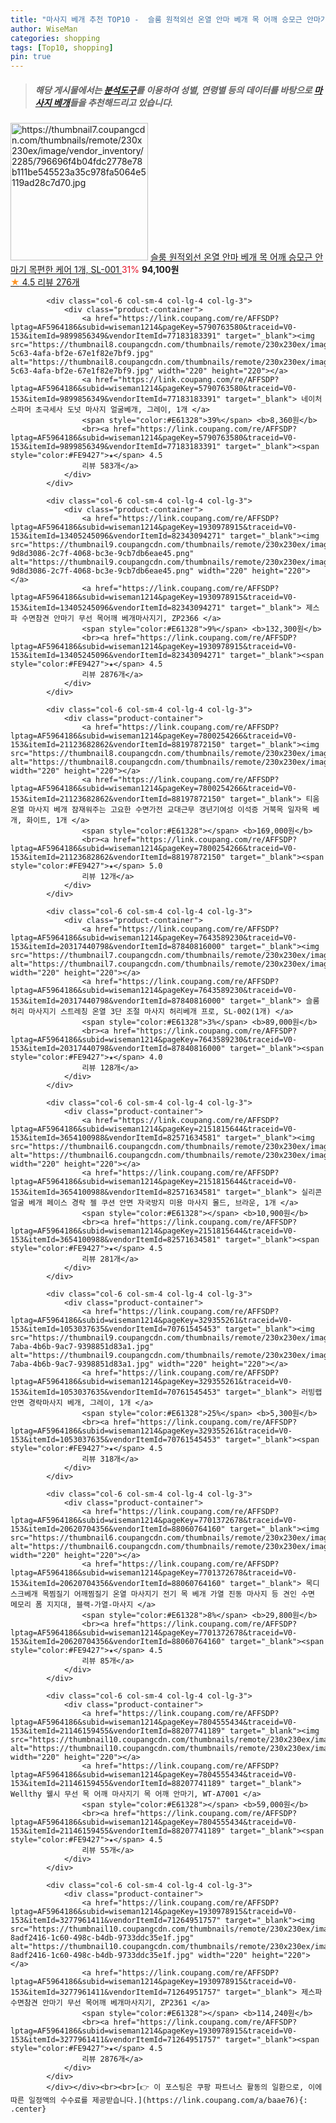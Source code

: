 ```yaml
---
title: "마사지 베개 추천 TOP10 -  슬룸 원적외선 온열 안마 베개 목 어깨 승모근 안마기 목편한 케어 1개, SL-001 "
author: WiseMan
categories: shopping
tags: [Top10, shopping]
pin: true
---
```


> ##### 해당 게시물에서는 [**분석도구**](https://itemscout.io/)를 이용하여 **성별**, **연령별** 등의 데이터를 바탕으로 [**마사지 베개**](https://link.coupang.com/a/baae76)들을 추천해드리고 있습니다.
<div class="container"><div class="row">
            <div class="col-6 col-sm-4 col-lg-4 col-lg-3">
                <div class="product-container">
                    <a href="https://link.coupang.com/re/AFFSDP?lptag=AF5964186&subid=wiseman1214&pageKey=7706495554&traceid=V0-153&itemId=20057020365&vendorItemId=87840783458" target="_blank"><img src="https://thumbnail7.coupangcdn.com/thumbnails/remote/230x230ex/image/vendor_inventory/2285/796696f4b04fdc2778e78b111be545523a35c978fa5064e5119ad28c7d70.jpg" alt="https://thumbnail7.coupangcdn.com/thumbnails/remote/230x230ex/image/vendor_inventory/2285/796696f4b04fdc2778e78b111be545523a35c978fa5064e5119ad28c7d70.jpg" width="220" height="220"></a>
                    <a href="https://link.coupang.com/re/AFFSDP?lptag=AF5964186&subid=wiseman1214&pageKey=7706495554&traceid=V0-153&itemId=20057020365&vendorItemId=87840783458" target="_blank"> 슬룸 원적외선 온열 안마 베개 목 어깨 승모근 안마기 목편한 케어 1개, SL-001 </a>
                    <span style="color:#E61328">31%</span> <b>94,100원</b>
                    <br><a href="https://link.coupang.com/re/AFFSDP?lptag=AF5964186&subid=wiseman1214&pageKey=7706495554&traceid=V0-153&itemId=20057020365&vendorItemId=87840783458" target="_blank"><span style="color:#FE9427">★</span> 4.5
                    리뷰 276개</a>
                </div>
            </div>
            
            <div class="col-6 col-sm-4 col-lg-4 col-lg-3">
                <div class="product-container">
                    <a href="https://link.coupang.com/re/AFFSDP?lptag=AF5964186&subid=wiseman1214&pageKey=5790763580&traceid=V0-153&itemId=9899856349&vendorItemId=77183183391" target="_blank"><img src="https://thumbnail8.coupangcdn.com/thumbnails/remote/230x230ex/image/retail/images/2021/07/05/17/6/e1a13d60-5c63-4afa-bf2e-67e1f82e7bf9.jpg" alt="https://thumbnail8.coupangcdn.com/thumbnails/remote/230x230ex/image/retail/images/2021/07/05/17/6/e1a13d60-5c63-4afa-bf2e-67e1f82e7bf9.jpg" width="220" height="220"></a>
                    <a href="https://link.coupang.com/re/AFFSDP?lptag=AF5964186&subid=wiseman1214&pageKey=5790763580&traceid=V0-153&itemId=9899856349&vendorItemId=77183183391" target="_blank"> 네이처스파머 초극세사 도넛 마사지 얼굴베개, 그레이, 1개 </a>
                    <span style="color:#E61328">39%</span> <b>8,360원</b>
                    <br><a href="https://link.coupang.com/re/AFFSDP?lptag=AF5964186&subid=wiseman1214&pageKey=5790763580&traceid=V0-153&itemId=9899856349&vendorItemId=77183183391" target="_blank"><span style="color:#FE9427">★</span> 4.5
                    리뷰 583개</a>
                </div>
            </div>
            
            <div class="col-6 col-sm-4 col-lg-4 col-lg-3">
                <div class="product-container">
                    <a href="https://link.coupang.com/re/AFFSDP?lptag=AF5964186&subid=wiseman1214&pageKey=1930978915&traceid=V0-153&itemId=13405245096&vendorItemId=82343094271" target="_blank"><img src="https://thumbnail9.coupangcdn.com/thumbnails/remote/230x230ex/image/retail/images/39415805053143-9d8d3086-2c7f-4068-bc3e-9cb7db6eae45.png" alt="https://thumbnail9.coupangcdn.com/thumbnails/remote/230x230ex/image/retail/images/39415805053143-9d8d3086-2c7f-4068-bc3e-9cb7db6eae45.png" width="220" height="220"></a>
                    <a href="https://link.coupang.com/re/AFFSDP?lptag=AF5964186&subid=wiseman1214&pageKey=1930978915&traceid=V0-153&itemId=13405245096&vendorItemId=82343094271" target="_blank"> 제스파 수면참견 안마기 무선 목어깨 베개마사지기, ZP2366 </a>
                    <span style="color:#E61328">9%</span> <b>132,300원</b>
                    <br><a href="https://link.coupang.com/re/AFFSDP?lptag=AF5964186&subid=wiseman1214&pageKey=1930978915&traceid=V0-153&itemId=13405245096&vendorItemId=82343094271" target="_blank"><span style="color:#FE9427">★</span> 4.5
                    리뷰 2876개</a>
                </div>
            </div>
            
            <div class="col-6 col-sm-4 col-lg-4 col-lg-3">
                <div class="product-container">
                    <a href="https://link.coupang.com/re/AFFSDP?lptag=AF5964186&subid=wiseman1214&pageKey=7800254266&traceid=V0-153&itemId=21123682862&vendorItemId=88197872150" target="_blank"><img src="https://thumbnail8.coupangcdn.com/thumbnails/remote/230x230ex/image/vendor_inventory/ac27/586203ab5d9e73c0e5baae3583096b96f7a290e119c7f3c6c38d9e96b3b7.jpg" alt="https://thumbnail8.coupangcdn.com/thumbnails/remote/230x230ex/image/vendor_inventory/ac27/586203ab5d9e73c0e5baae3583096b96f7a290e119c7f3c6c38d9e96b3b7.jpg" width="220" height="220"></a>
                    <a href="https://link.coupang.com/re/AFFSDP?lptag=AF5964186&subid=wiseman1214&pageKey=7800254266&traceid=V0-153&itemId=21123682862&vendorItemId=88197872150" target="_blank"> 티움 온열 마사지 베개 잠재워주는 고요한 수면가전 교대근무 갱년기여성 이석증 거북목 일자목 베개, 화이트, 1개 </a>
                    <span style="color:#E61328"></span> <b>169,000원</b>
                    <br><a href="https://link.coupang.com/re/AFFSDP?lptag=AF5964186&subid=wiseman1214&pageKey=7800254266&traceid=V0-153&itemId=21123682862&vendorItemId=88197872150" target="_blank"><span style="color:#FE9427">★</span> 5.0
                    리뷰 12개</a>
                </div>
            </div>
            
            <div class="col-6 col-sm-4 col-lg-4 col-lg-3">
                <div class="product-container">
                    <a href="https://link.coupang.com/re/AFFSDP?lptag=AF5964186&subid=wiseman1214&pageKey=7643589230&traceid=V0-153&itemId=20317440798&vendorItemId=87840816000" target="_blank"><img src="https://thumbnail7.coupangcdn.com/thumbnails/remote/230x230ex/image/vendor_inventory/b81e/18ae1ea17363f241d4f196099da6f9c8719ee9e8dadff6d637985cb6a3d1.jpg" alt="https://thumbnail7.coupangcdn.com/thumbnails/remote/230x230ex/image/vendor_inventory/b81e/18ae1ea17363f241d4f196099da6f9c8719ee9e8dadff6d637985cb6a3d1.jpg" width="220" height="220"></a>
                    <a href="https://link.coupang.com/re/AFFSDP?lptag=AF5964186&subid=wiseman1214&pageKey=7643589230&traceid=V0-153&itemId=20317440798&vendorItemId=87840816000" target="_blank"> 슬룸 허리 마사지기 스트레칭 온열 3단 조절 마사지 허리베개 프로, SL-002(1개) </a>
                    <span style="color:#E61328">3%</span> <b>89,000원</b>
                    <br><a href="https://link.coupang.com/re/AFFSDP?lptag=AF5964186&subid=wiseman1214&pageKey=7643589230&traceid=V0-153&itemId=20317440798&vendorItemId=87840816000" target="_blank"><span style="color:#FE9427">★</span> 4.0
                    리뷰 128개</a>
                </div>
            </div>
            
            <div class="col-6 col-sm-4 col-lg-4 col-lg-3">
                <div class="product-container">
                    <a href="https://link.coupang.com/re/AFFSDP?lptag=AF5964186&subid=wiseman1214&pageKey=2151815644&traceid=V0-153&itemId=3654100988&vendorItemId=82571634581" target="_blank"><img src="https://thumbnail6.coupangcdn.com/thumbnails/remote/230x230ex/image/vendor_inventory/5f51/11c2ccb0da4393f74e5222269dea29579cf1705ac76843957b58126be45d.jpg" alt="https://thumbnail6.coupangcdn.com/thumbnails/remote/230x230ex/image/vendor_inventory/5f51/11c2ccb0da4393f74e5222269dea29579cf1705ac76843957b58126be45d.jpg" width="220" height="220"></a>
                    <a href="https://link.coupang.com/re/AFFSDP?lptag=AF5964186&subid=wiseman1214&pageKey=2151815644&traceid=V0-153&itemId=3654100988&vendorItemId=82571634581" target="_blank"> 실리콘 얼굴 베개 페이스 경락 젤 쿠션 안면 자국방지 미용 마사지 몰드, 브라운, 1개 </a>
                    <span style="color:#E61328"></span> <b>10,900원</b>
                    <br><a href="https://link.coupang.com/re/AFFSDP?lptag=AF5964186&subid=wiseman1214&pageKey=2151815644&traceid=V0-153&itemId=3654100988&vendorItemId=82571634581" target="_blank"><span style="color:#FE9427">★</span> 4.5
                    리뷰 281개</a>
                </div>
            </div>
            
            <div class="col-6 col-sm-4 col-lg-4 col-lg-3">
                <div class="product-container">
                    <a href="https://link.coupang.com/re/AFFSDP?lptag=AF5964186&subid=wiseman1214&pageKey=329355261&traceid=V0-153&itemId=1053037635&vendorItemId=70761545453" target="_blank"><img src="https://thumbnail9.coupangcdn.com/thumbnails/remote/230x230ex/image/retail/images/2020/05/25/16/7/71726641-7aba-4b6b-9ac7-9398851d83a1.jpg" alt="https://thumbnail9.coupangcdn.com/thumbnails/remote/230x230ex/image/retail/images/2020/05/25/16/7/71726641-7aba-4b6b-9ac7-9398851d83a1.jpg" width="220" height="220"></a>
                    <a href="https://link.coupang.com/re/AFFSDP?lptag=AF5964186&subid=wiseman1214&pageKey=329355261&traceid=V0-153&itemId=1053037635&vendorItemId=70761545453" target="_blank"> 러빙랩 안면 경락마사지 베개, 그레이, 1개 </a>
                    <span style="color:#E61328">25%</span> <b>5,300원</b>
                    <br><a href="https://link.coupang.com/re/AFFSDP?lptag=AF5964186&subid=wiseman1214&pageKey=329355261&traceid=V0-153&itemId=1053037635&vendorItemId=70761545453" target="_blank"><span style="color:#FE9427">★</span> 4.5
                    리뷰 318개</a>
                </div>
            </div>
            
            <div class="col-6 col-sm-4 col-lg-4 col-lg-3">
                <div class="product-container">
                    <a href="https://link.coupang.com/re/AFFSDP?lptag=AF5964186&subid=wiseman1214&pageKey=7701372678&traceid=V0-153&itemId=20620704356&vendorItemId=88060764160" target="_blank"><img src="https://thumbnail6.coupangcdn.com/thumbnails/remote/230x230ex/image/vendor_inventory/fac2/752fb1cbbf6e869f68e16462f7af7b60cedd806f41577b84679a0dfbce81.jpg" alt="https://thumbnail6.coupangcdn.com/thumbnails/remote/230x230ex/image/vendor_inventory/fac2/752fb1cbbf6e869f68e16462f7af7b60cedd806f41577b84679a0dfbce81.jpg" width="220" height="220"></a>
                    <a href="https://link.coupang.com/re/AFFSDP?lptag=AF5964186&subid=wiseman1214&pageKey=7701372678&traceid=V0-153&itemId=20620704356&vendorItemId=88060764160" target="_blank"> 목디스크베개 목찜질기 어깨찜질기 온열 마사지기 전기 목 베개 가열 진동 마사지 등 견인 수면 메모리 폼 지지대, 블랙-가열-마사지 </a>
                    <span style="color:#E61328">8%</span> <b>29,800원</b>
                    <br><a href="https://link.coupang.com/re/AFFSDP?lptag=AF5964186&subid=wiseman1214&pageKey=7701372678&traceid=V0-153&itemId=20620704356&vendorItemId=88060764160" target="_blank"><span style="color:#FE9427">★</span> 4.5
                    리뷰 85개</a>
                </div>
            </div>
            
            <div class="col-6 col-sm-4 col-lg-4 col-lg-3">
                <div class="product-container">
                    <a href="https://link.coupang.com/re/AFFSDP?lptag=AF5964186&subid=wiseman1214&pageKey=7804555434&traceid=V0-153&itemId=21146159455&vendorItemId=88207741189" target="_blank"><img src="https://thumbnail10.coupangcdn.com/thumbnails/remote/230x230ex/image/vendor_inventory/6f50/bd62142d3a174c1b400f3d14bbb66e24f4c77802433294047148d682e665.jpg" alt="https://thumbnail10.coupangcdn.com/thumbnails/remote/230x230ex/image/vendor_inventory/6f50/bd62142d3a174c1b400f3d14bbb66e24f4c77802433294047148d682e665.jpg" width="220" height="220"></a>
                    <a href="https://link.coupang.com/re/AFFSDP?lptag=AF5964186&subid=wiseman1214&pageKey=7804555434&traceid=V0-153&itemId=21146159455&vendorItemId=88207741189" target="_blank"> Wellthy 웰시 무선 목 어깨 마사지기 목 어깨 안마기, WT-A7001 </a>
                    <span style="color:#E61328"></span> <b>59,000원</b>
                    <br><a href="https://link.coupang.com/re/AFFSDP?lptag=AF5964186&subid=wiseman1214&pageKey=7804555434&traceid=V0-153&itemId=21146159455&vendorItemId=88207741189" target="_blank"><span style="color:#FE9427">★</span> 4.5
                    리뷰 55개</a>
                </div>
            </div>
            
            <div class="col-6 col-sm-4 col-lg-4 col-lg-3">
                <div class="product-container">
                    <a href="https://link.coupang.com/re/AFFSDP?lptag=AF5964186&subid=wiseman1214&pageKey=1930978915&traceid=V0-153&itemId=3277961411&vendorItemId=71264951757" target="_blank"><img src="https://thumbnail10.coupangcdn.com/thumbnails/remote/230x230ex/image/retail/images/355129707331950-8adf2416-1c60-498c-b4db-9733ddc35e1f.jpg" alt="https://thumbnail10.coupangcdn.com/thumbnails/remote/230x230ex/image/retail/images/355129707331950-8adf2416-1c60-498c-b4db-9733ddc35e1f.jpg" width="220" height="220"></a>
                    <a href="https://link.coupang.com/re/AFFSDP?lptag=AF5964186&subid=wiseman1214&pageKey=1930978915&traceid=V0-153&itemId=3277961411&vendorItemId=71264951757" target="_blank"> 제스파 수면참견 안마기 무선 목어깨 베개마사지기, ZP2361 </a>
                    <span style="color:#E61328"></span> <b>114,240원</b>
                    <br><a href="https://link.coupang.com/re/AFFSDP?lptag=AF5964186&subid=wiseman1214&pageKey=1930978915&traceid=V0-153&itemId=3277961411&vendorItemId=71264951757" target="_blank"><span style="color:#FE9427">★</span> 4.5
                    리뷰 2876개</a>
                </div>
            </div>
            </div></div><br><br>[👉 이 포스팅은 쿠팡 파트너스 활동의 일환으로, 이에 따른 일정액의 수수료를 제공받습니다.](https://link.coupang.com/a/baae76){: .center}